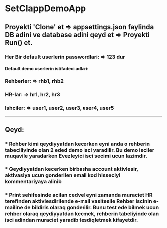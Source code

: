 # SetClappDemoApp
## Proyekti 'Clone' et => appsettings.json faylinda DB adini ve database adini qeyd et => Proyekti Run() et.
### Her Bir default userlerin passwordlari: =>  123 dur
#### Default demo userlerin istifadeci adlari:
### Rehberler: =>  rhb1, rhb2
### HR-lar: =>  hr1, hr2, hr3
### Ishciler: =>  user1, user2, user3, user4, user5
-------------------------------------------
## Qeyd:
### * Rehber kimi qeydiyyatdan kecerken eyni anda o rehberin tabeciliyinde olan 2 eded demo isci yaradilir. Bu demo isciler muqavile yaradarken Evezleyici isci secimi ucun lazimdir.
### * Qeydiyyatdan kecerken birbasha account aktivlesir, aktivasiya ucun gonderilen email kod hisseciyi kommentariyaya alinib
### * Print sehifesinde acilan cedvel eyni zamanda muraciet HR terefinden aktivlesdirilende e-mail vasitesile Rehber iscinin e-mailine de bildiris olaraq gonderilir. Bunu test ede bilmek ucun rehber olaraq qeydiyyatdan kecmek, rehberin tabeliyinde olan isci adindan muraciet yaradib tesdiqletmek kifayetdir.
